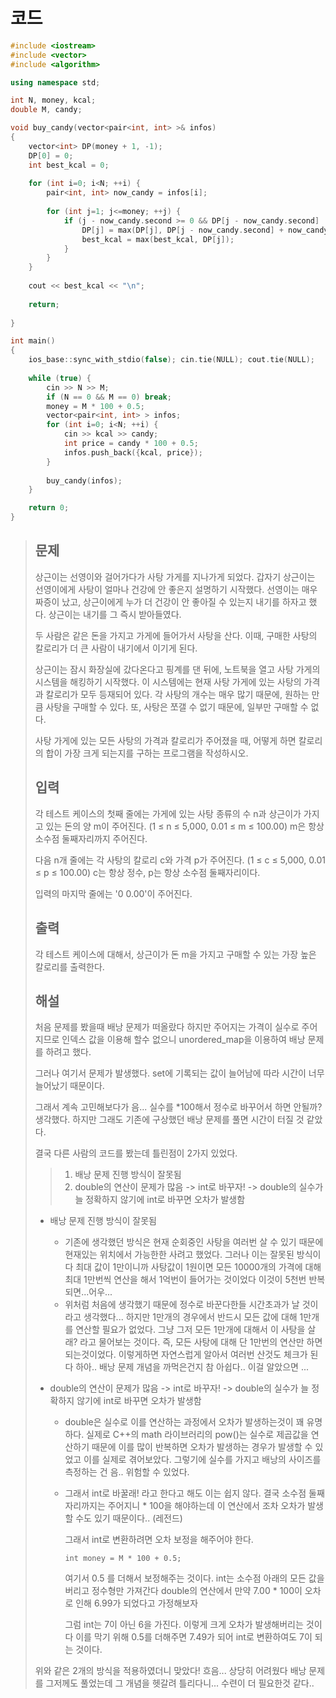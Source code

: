 # 코드

```c++
#include <iostream>
#include <vector>
#include <algorithm>

using namespace std;

int N, money, kcal;
double M, candy;

void buy_candy(vector<pair<int, int> >& infos)
{
    vector<int> DP(money + 1, -1);
    DP[0] = 0;
    int best_kcal = 0;
    
    for (int i=0; i<N; ++i) {
        pair<int, int> now_candy = infos[i];
        
        for (int j=1; j<=money; ++j) {
            if (j - now_candy.second >= 0 && DP[j - now_candy.second] != -1) {
                DP[j] = max(DP[j], DP[j - now_candy.second] + now_candy.first);
                best_kcal = max(best_kcal, DP[j]);
            }
        }
    }
    
    cout << best_kcal << "\n";
    
    return;
    
}

int main()
{
    ios_base::sync_with_stdio(false); cin.tie(NULL); cout.tie(NULL);
    
    while (true) {
        cin >> N >> M;
        if (N == 0 && M == 0) break;
        money = M * 100 + 0.5;
        vector<pair<int, int> > infos;
        for (int i=0; i<N; ++i) {
            cin >> kcal >> candy;
            int price = candy * 100 + 0.5;
            infos.push_back({kcal, price});
        }
        
        buy_candy(infos);
    }

    return 0;
}

```



> ## 문제
>
> 상근이는 선영이와 걸어가다가 사탕 가게를 지나가게 되었다. 갑자기 상근이는 선영이에게 사탕이 얼마나 건강에 안 좋은지 설명하기 시작했다. 선영이는 매우 짜증이 났고, 상근이에게 누가 더 건강이 안 좋아질 수 있는지 내기를 하자고 했다. 상근이는 내기를 그 즉시 받아들였다.
>
> 두 사람은 같은 돈을 가지고 가게에 들어가서 사탕을 산다. 이때, 구매한 사탕의 칼로리가 더 큰 사람이 내기에서 이기게 된다.
>
> 상근이는 잠시 화장실에 갔다온다고 핑계를 댄 뒤에, 노트북을 열고 사탕 가게의 시스템을 해킹하기 시작했다. 이 시스템에는 현재 사탕 가게에 있는 사탕의 가격과 칼로리가 모두 등재되어 있다. 각 사탕의 개수는 매우 많기 때문에, 원하는 만큼 사탕을 구매할 수 있다. 또, 사탕은 쪼갤 수 없기 때문에, 일부만 구매할 수 없다.
>
> 사탕 가게에 있는 모든 사탕의 가격과 칼로리가 주어졌을 때, 어떻게 하면 칼로리의 합이 가장 크게 되는지를 구하는 프로그램을 작성하시오.
>
> ## 입력
>
> 각 테스트 케이스의 첫째 줄에는 가게에 있는 사탕 종류의 수 n과 상근이가 가지고 있는 돈의 양 m이 주어진다. (1 ≤ n ≤ 5,000, 0.01 ≤ m ≤ 100.00) m은 항상 소수점 둘째자리까지 주어진다.
>
> 다음 n개 줄에는 각 사탕의 칼로리 c와 가격 p가 주어진다. (1 ≤ c ≤ 5,000, 0.01 ≤ p ≤ 100.00) c는 항상 정수, p는 항상 소수점 둘째자리이다.
>
> 입력의 마지막 줄에는 '0 0.00'이 주어진다.
>
> ## 출력
>
> 각 테스트 케이스에 대해서, 상근이가 돈 m을 가지고 구매할 수 있는 가장 높은 칼로리를 출력한다.
>
> ## 해설
>
> 처음 문제를 봤을때 배낭 문제가 떠올랐다 하지만 주어지는 가격이 실수로 주어지므로 인덱스 값을 이용해 할수 없으니 unordered_map을 이용하여 배낭 문제를 하려고 했다.
>
> 그러나 여기서 문제가 발생했다. set에 기록되는 값이 늘어남에 따라 시간이 너무늘어났기 때문이다.
>
> 그래서 계속 고민해보다가 음... 실수를 *100해서 정수로 바꾸어서 하면 안될까? 생각했다. 하지만 그래도 기존에 구상했던 배낭 문제를 풀면 시간이 터질 것 같았다.
>
> 결국 다른 사람의 코드를 봤는데 틀린점이 2가지 있었다.
>
> > 1. 배낭 문제 진행 방식이 잘못됨
> > 2. double의 연산이 문제가 많음 -> int로 바꾸자! -> double의 실수가 늘 정확하지 않기에 int로 바꾸면 오차가 발생함
>
> - 배낭 문제 진행 방식이 잘못됨
>
>   - 기존에 생각했던 방식은 현재 순회중인 사탕을 여러번 살 수 있기 때문에 현재있는 위치에서 가능한한 사려고 했었다. 그러나 이는 잘못된 방식이다 최대 값이 1만이니까 사탕값이 1원이면 모든 10000개의 가격에 대해 최대 1만번씩 연산을 해서 1억번이 들어가는 것이었다 이것이 5천번 반복되면...어우...
>   - 위처럼 처음에 생각했기 때문에 정수로 바꾼다한들 시간초과가 날 것이라고 생각했다... 하지만 1만개의 경우에서 반드시 모든 값에 대해 1만개를 연산할 필요가 없었다. 그냥 그저 모든 1만개에 대해서 이 사탕을 살래? 라고 물어보는 것이다. 즉, 모든 사탕에 대해 단 1만번의 연산만 하면 되는것이었다. 이렇게하면 자연스럽게 알아서 여러번 산것도 체크가 된다 하아.. 배낭 문제 개념을 까먹은건지 참 아쉽다.. 이걸 알았으면 ...
>
> - double의 연산이 문제가 많음 -> int로 바꾸자! -> double의 실수가 늘 정확하지 않기에 int로 바꾸면 오차가 발생함
>
>   - double은 실수로 이를 연산하는 과정에서 오차가 발생하는것이 꽤 유명하다. 실제로 C++의 math 라이브러리의 pow()는 실수로 제곱값을 연산하기 때문에 이를 많이 반복하면 오차가 발생하는 경우가 발생할 수 있었고 이를 실제로 겪어보았다. 그렇기에 실수를 가지고 배낭의 사이즈를 측정하는 건 음.. 위험할 수 있었다.
>
>   - 그래서 int로 바꿀래! 라고 한다고 해도 이는 쉽지 않다. 결국 소수점 둘째 자리까지는 주어지니 * 100을 해야하는데 이 연산에서 조차 오차가 발생할 수도 있기 때문이다.. (레전드)
>
>     그래서 int로 변환하려면 오차 보정을 해주어야 한다.
>
>     ```
>     int money = M * 100 + 0.5;
>     ```
>
>     여기서 0.5 를 더해서 보정해주는 것이다. int는 소수점 아래의 모든 값을 버리고 정수형만 가져간다 double의 연산에서 만약 7.00 * 100이 오차로 인해 6.99가 되었다고 가정해보자
>
>     그럼 int는 7이 아닌 6을 가진다. 이렇게 크게 오차가 발생해버리는 것이다 이를 막기 위해 0.5를 더해주면 7.49가 되어 int로 변환하여도 7이 되는 것이다.
>
> 위와 같은 2개의 방식을 적용하였더니 맞았다! 흐음... 상당히 어려웠다 배낭 문제를 그저께도 풀었는데 그 개념을 헷갈려 틀리다니... 수련이 더 필요한것 같다..
